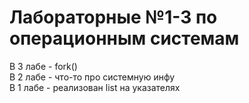 # Лабораторные №1-3 по операционным системам

В 3 лабе - fork()  
В 2 лабе - что-то про системную инфу  
В 1 лабе - реализован list на указателях

